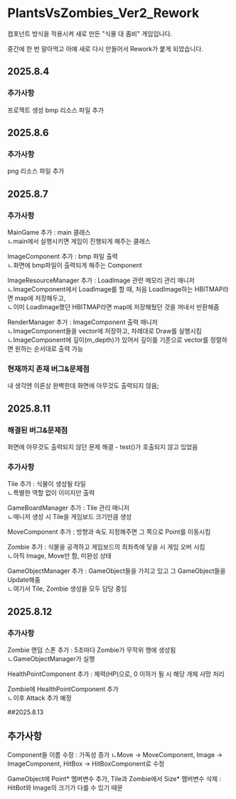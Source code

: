 # PlantsVsZombies_Ver2_Rework
컴포넌트 방식을 적용시켜 새로 만든 "식물 대 좀비" 게임입니다.

중간에 한 번 말아먹고 아예 새로 다시 만들어서 Rework가 붙게 되었습니다.

## 2025.8.4
### 추가사항
프로젝트 생성
bmp 리소스 파일 추가

## 2025.8.6
### 추가사항
png 리소스 파일 추가

## 2025.8.7
### 추가사항
MainGame 추가 : main 클래스</br>
ㄴmain에서 실행시키면 게임이 진행되게 해주는 클래스

ImageComponent 추가 : bmp 파일 출력</br>
ㄴ화면에 bmp파일이 출력되게 해주는 Component

ImageResourceManager 추가 : LoadImage 관련 메모리 관리 매니저</br>
ㄴImageComponent에서 LoadImage를 할 때, 처음 LoadImage하는 HBITMAP라면 map에 저장해두고,</br>
ㄴ이미 LoadImage했던 HBITMAP라면 map에 저장해뒀던 것을 꺼내서 반환해줌

RenderManager 추가 : ImageComponent 출력 매니저</br>
ㄴImageComponent들을 vector에 저장하고, 차례대로 Draw를 실행시킴</br>
ㄴImageComponent에 깊이(m_depth)가 있어서 깊이를 기준으로 vector를 정렬하면 원하는 순서대로 출력 가능

### 현재까지 존재 버그&문제점
내 생각엔 이론상 완벽한데 화면에 아무것도 출력되지 않음;

## 2025.8.11
### 해결된 버그&문제점
화면에 아무것도 출력되지 않던 문제 해결 - test()가 호출되지 않고 있었음

### 추가사항
Tile 추가 : 식물이 생성될 타일</br>
ㄴ특별한 역할 없이 이미지만 출력

GameBoardManager 추가 : Tile 관리 매니저</br>
ㄴ매니저 생성 시 Tile을 게임보드 크기만큼 생성

MoveComponent 추가 : 방향과 속도 지정해주면 그 쪽으로 Point를 이동시킴

Zombie 추가 : 식물을 공격하고 게임보드의 최좌측에 닿을 시 게임 오버 시킴</br>
ㄴ아직 Image, Move만 함, 미완성 상태

GameObjectManager 추가 : GameObject들을 가지고 있고 그 GameObject들을 Update해줌</br>
ㄴ여기서 Tile, Zombie 생성을 모두 담당 중임

## 2025.8.12
### 추가사항
Zombie 랜덤 스폰 추가 : 5초마다 Zombie가 무작위 행에 생성됨</br>
ㄴGameObjectManager가 실행

HealthPointComponent 추가 : 체력(HP)으로, 0 이하가 될 시 해당 개체 사망 처리

Zombie에 HealthPointComponent 추가</br>
ㄴ이후 Attack 추가 예정

##2025.8.13
## 추가사항
Component들 이름 수정 : 가독성 증가
ㄴMove -> MoveComponent, Image -> ImageComponent, HitBox -> HitBoxComponent로 수정

GameObject에 Point\* 멤버변수 추가, Tile과 Zombie에서 Size\* 멤버변수 삭제 : HitBot와 Image의 크기가 다를 수 있기 때문